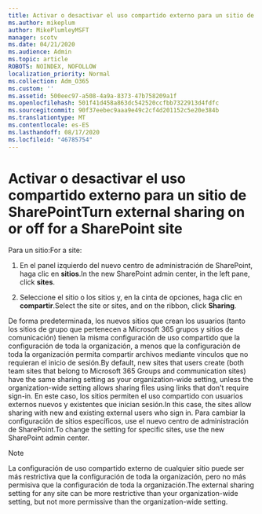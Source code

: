 ```yaml
---
title: Activar o desactivar el uso compartido externo para un sitio de SharePoint
ms.author: mikeplum
author: MikePlumleyMSFT
manager: scotv
ms.date: 04/21/2020
ms.audience: Admin
ms.topic: article
ROBOTS: NOINDEX, NOFOLLOW
localization_priority: Normal
ms.collection: Adm_O365
ms.custom: ''
ms.assetid: 500eec97-a508-4a9a-8373-47b758209a1f
ms.openlocfilehash: 501f41d458a863dc542520ccfbb7322913d4fdfc
ms.sourcegitcommit: 90f37eebec9aaa9e49c2cf4d201152c5e20e384b
ms.translationtype: MT
ms.contentlocale: es-ES
ms.lasthandoff: 08/17/2020
ms.locfileid: "46785754"
---
```

# <a name="turn-external-sharing-on-or-off-for-a-sharepoint-site"></a><span data-ttu-id="c3196-102">Activar o desactivar el uso compartido externo para un sitio de SharePoint</span><span class="sxs-lookup"><span data-stu-id="c3196-102">Turn external sharing on or off for a SharePoint site</span></span>

<span data-ttu-id="c3196-103">Para un sitio:</span><span class="sxs-lookup"><span data-stu-id="c3196-103">For a site:</span></span>
  
1. <span data-ttu-id="c3196-104">En el panel izquierdo del nuevo centro de administración de SharePoint, haga clic en **sitios**.</span><span class="sxs-lookup"><span data-stu-id="c3196-104">In the new SharePoint admin center, in the left pane, click **sites**.</span></span>
    
2. <span data-ttu-id="c3196-105">Seleccione el sitio o los sitios y, en la cinta de opciones, haga clic en **compartir**.</span><span class="sxs-lookup"><span data-stu-id="c3196-105">Select the site or sites, and on the ribbon, click **Sharing**.</span></span>
    
<span data-ttu-id="c3196-106">De forma predeterminada, los nuevos sitios que crean los usuarios (tanto los sitios de grupo que pertenecen a Microsoft 365 grupos y sitios de comunicación) tienen la misma configuración de uso compartido que la configuración de toda la organización, a menos que la configuración de toda la organización permita compartir archivos mediante vínculos que no requieran el inicio de sesión.</span><span class="sxs-lookup"><span data-stu-id="c3196-106">By default, new sites that users create (both team sites that belong to Microsoft 365 Groups and communication sites) have the same sharing setting as your organization-wide setting, unless the organization-wide setting allows sharing files using links that don't require sign-in.</span></span> <span data-ttu-id="c3196-107">En este caso, los sitios permiten el uso compartido con usuarios externos nuevos y existentes que inician sesión.</span><span class="sxs-lookup"><span data-stu-id="c3196-107">In this case, the sites allow sharing with new and existing external users who sign in.</span></span> <span data-ttu-id="c3196-108">Para cambiar la configuración de sitios específicos, use el nuevo centro de administración de SharePoint.</span><span class="sxs-lookup"><span data-stu-id="c3196-108">To change the setting for specific sites, use the new SharePoint admin center.</span></span>
  
> [!NOTE]
> <span data-ttu-id="c3196-109">La configuración de uso compartido externo de cualquier sitio puede ser más restrictiva que la configuración de toda la organización, pero no más permisiva que la configuración de toda la organización.</span><span class="sxs-lookup"><span data-stu-id="c3196-109">The external sharing setting for any site can be more restrictive than your organization-wide setting, but not more permissive than the organization-wide setting.</span></span> 
  

